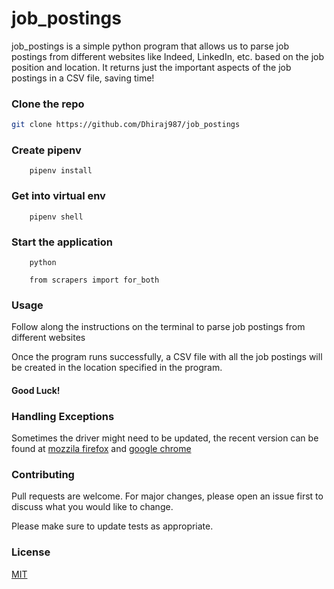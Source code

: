 # job_postings

job_postings is a simple python program that allows us to parse job postings from different websites like
Indeed, LinkedIn, etc. based on the job position and location. It returns just the important aspects of
the job postings in a CSV file, saving time!


### Clone the repo

```bash
git clone https://github.com/Dhiraj987/job_postings
```

### Create pipenv

```
    pipenv install
```

### Get into virtual env
```
    pipenv shell 
```

### Start the application
```
    python 
```
```
    from scrapers import for_both  
```
### Usage

Follow along the instructions on the terminal to parse job postings from different websites

Once the program runs successfully, a CSV file with all the job postings will be created in the location specified in the program. 
#### Good Luck!



### Handling Exceptions
Sometimes the driver might need to be updated, the recent version can be found at [mozzila firefox](https://github.com/mozilla/geckodriver/releases)
and [google chrome](https://chromedriver.chromium.org/downloads)



### Contributing
Pull requests are welcome. For major changes, please open an issue first to discuss what you would like to change.

Please make sure to update tests as appropriate.

### License
[MIT](https://choosealicense.com/licenses/mit/)


